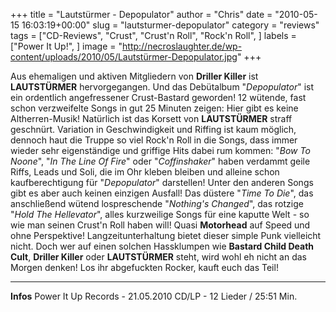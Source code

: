+++
title = "Lautstürmer - Depopulator"
author = "Chris"
date = "2010-05-15 16:03:19+00:00"
slug = "lautsturmer-depopulator"
category = "reviews"
tags = ["CD-Reviews", "Crust", "Crust'n Roll", "Rock'n Roll", ]
labels = ["Power It Up!", ]
image = "http://necroslaughter.de/wp-content/uploads/2010/05/Lautstürmer-Depopulator.jpg"
+++

Aus ehemaligen und aktiven Mitgliedern von **Driller Killer** ist **LAUTSTÜRMER** hervorgegangen. Und das Debütalbum "_Depopulator_" ist ein ordentlich angefressener Crust-Bastard geworden! 12 wütende, fast schon verzweifelte Songs in gut 25 Minuten zeigen: Hier gibt es keine Altherren-Musik!
Natürlich ist das Korsett von **LAUTSTÜRMER** straff geschnürt. Variation in Geschwindigkeit und Riffing ist kaum möglich, dennoch haut die Truppe so viel Rock'n Roll in die Songs, dass immer wieder sehr eigenständige und griffige Hits dabei rum kommen: "_Bow To Noone_", "_In The Line Of Fire_" oder "_Coffinshaker_" haben verdammt geile Riffs, Leads und Soli, die im Ohr kleben bleiben und alleine schon kaufberechtigung für "_Depopulator_" darstellen!
Unter den anderen Songs gibt es aber auch keinen einzigen Ausfall! Das düstere "_Time To Die_", das anschließend wütend lospreschende "_Nothing's Changed_", das rotzige "_Hold The Hellevator_", alles kurzweilige Songs für eine kaputte Welt - so wie man seinen Crust'n Roll haben will! Quasi **Motorhead** auf Speed und ohne Perspektive!
Langzeitunterhaltung bietet dieser simple Punk vielleicht nicht. Doch wer auf einen solchen Hassklumpen wie **Bastard Child Death Cult**, **Driller Killer** oder **LAUTSTÜRMER** steht, wird wohl eh nicht an das Morgen denken! Los ihr abgefuckten Rocker, kauft euch das Teil!





---
**Infos**
Power It Up Records - 21.05.2010
CD/LP - 12 Lieder / 25:51 Min.
